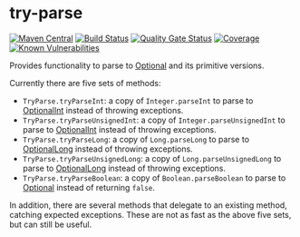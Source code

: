 # try-parse
[![Maven Central](https://img.shields.io/maven-central/v/com.github.robtimus/try-parse)](https://search.maven.org/artifact/com.github.robtimus/try-parse)
[![Build Status](https://github.com/robtimus/try-parse/actions/workflows/build.yml/badge.svg)](https://github.com/robtimus/try-parse/actions/workflows/build.yml)
[![Quality Gate Status](https://sonarcloud.io/api/project_badges/measure?project=com.github.robtimus%3Atry-parse&metric=alert_status)](https://sonarcloud.io/summary/overall?id=com.github.robtimus%3Atry-parse)
[![Coverage](https://sonarcloud.io/api/project_badges/measure?project=com.github.robtimus%3Atry-parse&metric=coverage)](https://sonarcloud.io/summary/overall?id=com.github.robtimus%3Atry-parse)
[![Known Vulnerabilities](https://snyk.io/test/github/robtimus/try-parse/badge.svg)](https://snyk.io/test/github/robtimus/try-parse)

Provides functionality to parse to [Optional](https://docs.oracle.com/javase/8/docs/api/java/util/Optional.html) and its primitive versions.

Currently there are five sets of methods:

* `TryParse.tryParseInt`: a copy of `Integer.parseInt` to parse to [OptionalInt](https://docs.oracle.com/javase/8/docs/api/java/util/OptionalInt.html) instead of throwing exceptions.
* `TryParse.tryParseUnsignedInt`: a copy of `Integer.parseUnsignedInt` to parse to [OptionalInt](https://docs.oracle.com/javase/8/docs/api/java/util/OptionalInt.html) instead of throwing exceptions.
* `TryParse.tryParseLong`: a copy of `Long.parseLong` to parse to [OptionalLong](https://docs.oracle.com/javase/8/docs/api/java/util/OptionalLong.html) instead of throwing exceptions.
* `TryParse.tryParseUnsignedLong`: a copy of `Long.parseUnsignedLong` to parse to [OptionalLong](https://docs.oracle.com/javase/8/docs/api/java/util/OptionalLong.html) instead of throwing exceptions.
* `TryParse.tryParseBoolean`: a copy of `Boolean.parseBoolean` to parse to [Optional](https://docs.oracle.com/javase/8/docs/api/java/util/Optional.html) instead of returning `false`.

In addition, there are several methods that delegate to an existing method, catching expected exceptions. These are not as fast as the above five sets, but can still be useful.

